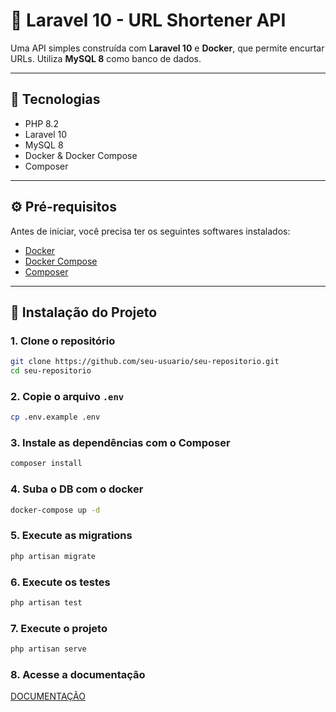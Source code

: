 # 🔗 Laravel 10 - URL Shortener API

Uma API simples construída com **Laravel 10** e **Docker**, que permite encurtar URLs. Utiliza **MySQL 8** como banco de dados.

---

## 🚀 Tecnologias

- PHP 8.2
- Laravel 10
- MySQL 8
- Docker & Docker Compose
- Composer

---

## ⚙️ Pré-requisitos

Antes de iniciar, você precisa ter os seguintes softwares instalados:

- [Docker](https://www.docker.com/)
- [Docker Compose](https://docs.docker.com/compose/)
- [Composer](https://getcomposer.org/)

---

## 🧪 Instalação do Projeto

### 1. Clone o repositório

```bash
git clone https://github.com/seu-usuario/seu-repositorio.git
cd seu-repositorio
```

### 2. Copie o arquivo `.env`

```bash
cp .env.example .env
```

### 3. Instale as dependências com o Composer

```bash
composer install
```

### 4. Suba o DB com o docker

```bash
docker-compose up -d
```

### 5. Execute as migrations

```bash
php artisan migrate
```

### 6. Execute os testes

```bash
php artisan test
```

### 7. Execute o projeto

```bash
php artisan serve
```

### 8. Acesse a documentação

[DOCUMENTAÇÃO](http://127.0.0.1:8000/docs/api)